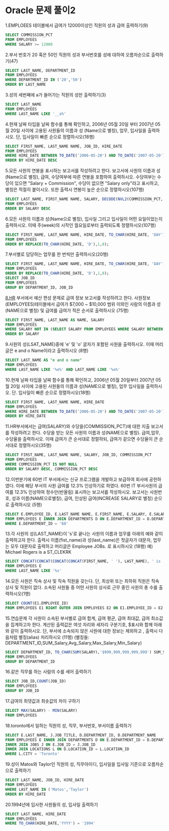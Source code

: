 # Oracle 문제 풀이2

1.EMPLOEES 테이블에서 급여가 12000이상인 직원의 성과 급여 출력하기(9)

```sql
SELECT COMMISSION_PCT
FROM EMPLOYEES
WHERE SALARY >= 12000
```

2.부서 번호가 20 혹은 50인 직원의 성과 부서번호를 성에 대하여 오름차순으로 출력하기(47)

```sql
SELECT LAST_NAME, DEPARTMENT_ID
FROM EMPLOYEES
WHERE DEPARTMENT_ID IN ('20','50')
ORDER BY LAST_NAME
```

3.성의 세번째에 a가 들어가는 직원의 성만 출력하기(3)

```sql
SELECT LAST_NAME
FROM EMPLOYEES
WHERE LAST_NAME LIKE '__a%'
```

4.현재 날짜 타입을 날짜 함수를 통해 확인하고, 2006년 05월 20일 부터 2007년 05월 20일 사이에 고용된 사원들의 이름과 성 (Name으로 별칭), 업무, 입사일을 출력하시오. 단, 입사일이 빠른 순으로 정렬하시오(18행)

```sql
SELECT FIRST_NAME, LAST_NAME NAME, JOB_ID, HIRE_DATE
FROM EMPLOYEES
WHERE HIRE_DATE BETWEEN TO_DATE('2006-05-20') AND TO_DATE('2007-05-20')
ORDER BY HIRE_DATE DESC
```

5.모든 사원의 연봉을 표시하는 보고서를 작성하려고 한다. 보고서에 사원의 이름과 성(Name으로 별칭), 급여, 수당여부에 따른 연봉을 포함하여 출력하시오. 수당여부는 수당이 있으면 "Salary + Commission", 수당이 없으면 "Salary only"라고 표시하고, 별칭은 적절히 붙이시오. 또한 출력시 연봉이 높은 순으로 정렬하시오(107행)

```sql
SELECT LAST_NAME, FIRST_NAME NAME, SALARY, DECODE(NVL2(COMMISSION_PCT, SALARY+COMMISSION_PCT, 0),0,'Salary only', SALARY+COMMISSION_PCT) AS COMM
FROM EMPLOYEES
ORDER BY SALARY DESC
```

6.모든 사원의 이름과 성(Name으로 별칭), 입사일 그리고 입사일이 어떤 요일이었는지 출력하시오. 이때 주(week)의 시작인 월요일로부터 출력되도록 정렬하시오(107행)

```sql
SELECT FIRST_NAME, LAST_NAME NAME, HIRE_DATE, TO_CHAR(HIRE_DATE, 'DAY')
FROM EMPLOYEES
ORDER BY REPLACE(TO_CHAR(HIRE_DATE, 'D'),1,8);
```

7.부서별로 담당하는 업무를 한 번씩만 출력하시오(20행)

```sql
SELECT FIRST_NAME, LAST_NAME NAME, HIRE_DATE, TO_CHAR(HIRE_DATE, 'DAY')
FROM EMPLOYEES
ORDER BY REPLACE(TO_CHAR(HIRE_DATE, 'D'),1,8);
SELECT JOB_ID
FROM EMPLOYEES
GROUP BY DEPARTMENT_ID, JOB_ID
```

[8.HR](http://8.HR) 부서에서 예산 편성 문제로 급여 정보 보고서를 작성하려고 한다. 사원정보(EMPLOYEES)테이블에서 급여가 $7,000 ~ $10,000 범위 이외인 사람의 이름과 성(NAME으로 별칭) 및 급여를 급여가 적은 순서로 출력하시오 (75행)

```sql
SELECT FIRST_NAME, LAST_NAME AS NAME, SALARY
FROM EMPLOYEES
WHERE SALARY NOT IN (SELECT SALARY FROM EMPLOYEES WHERE SALARY BETWEEN 7000 AND 10000)
ORDER BY SALARY
```

9.사원의 성(LSAT_NAME)중에 'e' 및 'o' 글자가 포함된 사원을 출력하시오. 이때 머리글은 e and o Name이라고 출력하시오 (8행)

```sql
SELECT LAST_NAME AS "e and o name"
FROM EMPLOYEES
WHERE LAST_NAME LIKE '%e%' AND LAST_NAME LIKE '%o%'
```

10.현재 날짜 타입을 날짜 함수를 통해 확인하고, 2006년 05월 20일부터 2007년 05월 20일 사이에 고용된 사원들의 이름과 성(NAME으로 별칭), 업무 입사일을 출력하시오. 단. 입사일이 빠른 순으로 정렬하시오(18행)

```sql
SELECT FIRST_NAME, LAST_NAME NAME, HIRE_DATE
FROM EMPLOYEES
WHERE HIRE_DATE BETWEEN TO_DATE('2006-05-20') AND TO_DATE('2007-05-20')
ORDER BY HIRE_DATE
```

11.HR부서에서는 급여(SALARY)와 수당을(COMMISSION_PCT)에 대한 지출 보고서를 작성하려고 한다. 수당을 받는 모든 사원의 이름과 성(NAME으로 별칭). 급여,업무, 수당율을 출력하시오. 이때 급여가 큰 순서대로 정렬하되, 급여가 같으면 수당율이 큰 순서대로 정렬하시오(35행)

```sql
SELECT FIRST_NAME, LAST_NAME NAME, SALARY, JOB_ID, COMMISSION_PCT
FROM EMPLOYEES
WHERE COMMISSION_PCT IS NOT NULL
ORDER BY SALARY DESC, COMMISSION_PCT DESC
```

12.이번분기에 60번 IT 부서에서는 신규 프로그램을 개발하고 보급하여 회사에 공헌하였다. 이에 해당 부서의 사원 급여를 12.3% 인상하기로 하였다. 60번 IT 부서사원의 급여를 12.3% 인상하여 정수만(반올림) 표시하는 보고서를 작성하시오. 보고서는 사원번호, 성과 이름(NAME으로별칭), 급여, 인상된 급여(INCREASE SALARY로 별칭) 순으로 출력하시오 (5행)

```sql
SELECT E.EMPLOYEE_ID, E.LAST_NAME NAME, E.FIRST_NAME, E.SALARY, E.SALARY + ROUND(E.SALARY*0.123) AS "INCREASE SALARY"
FROM EMPLOYEES E INNER JOIN DEPARTMENTS D ON E.DEPARTMENT_ID = D.DEPARTMENT_ID
WHERE E.DEPARTMENT_ID = '60'
```

13.각 사원의 성(LAST_NAME)이 's'로 끝나는 사원의 이름과 업무를 아래의 예와 같이 출력하고자 한다. 출력시 이름(fist_name)과 성(last_name)은 첫글자가 대문자, 업무는 모두 대문자로 출력하고 머리글은 Employee JOBs. 로 표시하시오 (18행) 예) Michael Rogers is a ST_CLEKRK

```sql
SELECT CONCAT(CONCAT(CONCAT(CONCAT(FIRST_NAME, ' '), LAST_NAME), ' is '),UPPER(E.JOB_ID))
FROM EMPLOYEES E
WHERE LAST_NAME LIKE '%s'
```

14.모든 사원은 직속 상사 및 직속 직원을 갖는다. 단, 최상위 또는 최하위 직원은 직속 상사 및 직원이 없다. 소속된 사원들 중 어떤 사원의 상사로 근무 중인 사원의 총 수를 출력하시오(1행)

```sql
SELECT COUNT(E1.EMPLOYEE_ID)
FROM EMPLOYEES E1 RIGHT OUTER JOIN EMPLOYEES E2 ON E1.EMPLOYEE_ID = E2.MANAGER_ID
```

15.연습문제 각 사원이 소속된 부서별로 급여 합계, 급여 평균, 급여 최대값, 급여 최소값을 집계하고자 한다. 계산된 출력값은 여섯 자리와 세자리 구분기호, $표시와 함께 아래와 같이 출력하시오. 단, 부서에 소속되지 않은 사원에 대한 정보는 제외하고 , 출력시 다음처럼 별칭(alias) 처리하시오 (11행) (별칭들: DEPARTMENT_ID,SUM_Salary,Avg_Salary,Max_Salary,Min_Salary)

```sql
SELECT DEPARTMENT_ID, TO_CHAR(SUM(SALARY),'$999,999,999,999,999') SUM_Salary, TO_CHAR(AVG(SALARY),'$999,999,999,999,999') Avg_Salary, TO_CHAR(MAX(SALARY),'$999,999,999,999,999') Max_Salary, TO_CHAR(MIN(SALARY),'$999,999,999,999,999') Min_Salary
FROM EMPLOYEES
GROUP BY DEPARTMENT_ID
```

16.같은 직무를 하는 사람의 수를 세어 출력하기

```sql
SELECT JOB_ID,COUNT(JOB_ID)
FROM EMPLOYEES
GROUP BY JOB_ID
```

17.급여의 최댓값과 최솟값의 차이 구하기

```sql
SELECT MAX(SALARY) - MIN(SALARY)
FROM EMPLOYEES
```

18.toronto에서 일하는 직원의 성, 직무, 부서번호, 부서이름 출력하기

```sql
SELECT E.LAST_NAME, J.JOB_TITLE, D.DEPARTMENT_ID, D.DEPARTMENT_NAME
FROM EMPLOYEES E INNER JOIN DEPARTMENTS D ON E.DEPARTMENT_ID = D.DEPARTMENT_ID
INNER JOIN JOBS J ON E.JOB_ID = J.JOB_ID
INNER JOIN LOCATIONS L ON D.LOCATION_ID = L.LOCATION_ID
WHERE L.CITY = 'Toronto'
```

19.성이 Matos와 Taylor인 직원의 성, 직무아이디, 입사일을 입사일 기준으로 오름차순으로 출력하기

```sql
SELECT LAST_NAME, JOB_ID, HIRE_DATE
FROM EMPLOYEES
WHERE LAST_NAME IN ('Matos','Taylor')
ORDER BY HIRE_DATE
```

20.1994년에 입사한 사원들의 성, 입사일 출력하기

```sql
SELECT LAST_NAME, HIRE_DATE
FROM EMPLOYEES
WHERE TO_CHAR(HIRE_DATE,'YYYY') = '1994'
```